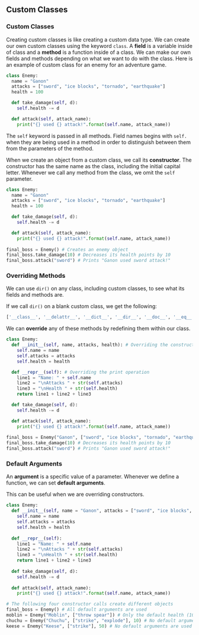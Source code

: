 ## Custom Classes

### Custom Classes

Creating custom classes is like creating a custom data type. We can create our own custom classes using the keyword `class`. A **field** is a variable inside of class and a **method** is a function inside of a class. We can make our own fields and methods depending on what we want to do with the class. Here is an example of custom class for an enemy for an adventure game. 

```python
class Enemy:
  name = "Ganon"
  attacks = ["sword", "ice blocks", "tornado", "earthquake"]
  health = 100

  def take_damage(self, d):
    self.health -= d

  def attack(self, attack_name):
    print("{} used {} attack!".format(self.name, attack_name))
```

The `self` keyword is passed in all methods. Field names begins with `self.` when they are being used in a method in order to distinguish between them from the parameters of the method.

When we create an object from a custom class, we call its **constructor**. The constructor has the same name as the class, including the initial capital letter. Whenever we call any method from the class, we omit the `self` parameter. 

```python
class Enemy:
  name = "Ganon"
  attacks = ["sword", "ice blocks", "tornado", "earthquake"]
  health = 100

  def take_damage(self, d):
    self.health -= d

  def attack(self, attack_name):
    print("{} used {} attack!".format(self.name, attack_name))
    
final_boss = Enemy() # Creates an enemy object
final_boss.take_damage(10) # Decreases its health points by 10
final_boss.attack("sword") # Prints "Ganon used sword attack!"

```

### Overriding Methods

We can use `dir()` on any class, including custom classes, to see what its fields and methods are.

If we call `dir()` on a blank custom class, we get the following: 

```python
['__class__', '__delattr__', '__dict__', '__dir__', '__doc__', '__eq__', '__format__', '__ge__', '__getattribute__', '__gt__', '__hash__', '__init__', '__init_subclass__', '__le__', '__lt__', '__module__', '__ne__', '__new__', '__reduce__', '__reduce_ex__', '__repr__', '__setattr__', '__sizeof__', '__str__', '__subclasshook__', '__weakref__']
```

We can **override** any of these methods by redefining them within our class.

```python
class Enemy:
  def __init__(self, name, attacks, health): # Overriding the constructor
    self.name = name
    self.attacks = attacks
    self.health = health

  def __repr__(self): # Overriding the print operation
    line1 = "Name: " + self.name
    line2 = "\nAttacks " + str(self.attacks)
    line3 = "\nHealth " + str(self.health)
    return line1 + line2 + line3

  def take_damage(self, d):
    self.health -= d

  def attack(self, attack_name):
    print("{} used {} attack!".format(self.name, attack_name))
    
final_boss = Enemy("Ganon", ["sword", "ice blocks", "tornado", "earthquake"], 100) # Creates an enemy object 
final_boss.take_damage(10) # Decreases its health points by 10
final_boss.attack("sword") # Prints "Ganon used sword attack!"

```

### Default Arguments

An **argument** is a specific value of a parameter. Whenever we define a function, we can set **default arguments**. 

This can be useful when we are overriding constructors.

```python
class Enemy:
  def __init__(self, name = "Ganon", attacks = ["sword", "ice blocks", "tornado", "earthquake"], health = 100): # The constructor, with default arguments
    self.name = name
    self.attacks = attacks
    self.health = health
    
  def __repr__(self):
    line1 = "Name: " + self.name
    line2 = "\nAttacks " + str(self.attacks)
    line3 = "\nHealth " + str(self.health)
    return line1 + line2 + line3
  
  def take_damage(self, d):
    self.health -= d
    
  def attack(self, attack_name):
    print("{} used {} attack!".format(self.name, attack_name))

# The following four constructor calls create different objects
final_boss = Enemy() # All default arguments are used 
moblin = Enemy("Moblin", ["throw spear"]) # Only the default health (100) is used
chuchu = Enemy("Chuchu", ["strike", "explode"], 10) # No default arguments are used
keese = Enemy("Keese", ["strike"], 50) # No default arguments are used

```
